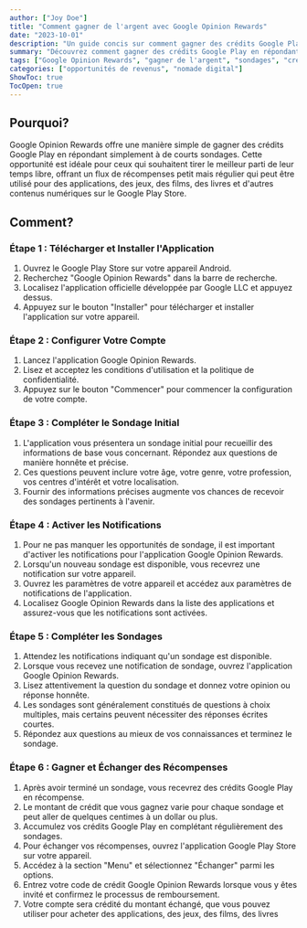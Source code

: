 ```yaml
---
author: ["Joy Doe"]
title: "Comment gagner de l'argent avec Google Opinion Rewards"
date: "2023-10-01"
description: "Un guide concis sur comment gagner des crédits Google Play en participant à des sondages avec Google Opinion Rewards."
summary: "Découvrez comment gagner des crédits Google Play en répondant à de courts sondages avec Google Opinion Rewards. Ce guide vous accompagne dans le processus de configuration, vous donne des astuces pour maximiser vos gains et vous explique comment échanger vos récompenses."
tags: ["Google Opinion Rewards", "gagner de l'argent", "sondages", "crédits Google Play"]
categories: ["opportunités de revenus", "nomade digital"]
ShowToc: true
TocOpen: true
---
```


## Pourquoi?

Google Opinion Rewards offre une manière simple de gagner des crédits Google Play en répondant simplement à de courts sondages. Cette opportunité est idéale pour ceux qui souhaitent tirer le meilleur parti de leur temps libre, offrant un flux de récompenses petit mais régulier qui peut être utilisé pour des applications, des jeux, des films, des livres et d'autres contenus numériques sur le Google Play Store.

## Comment?

### Étape 1 : Télécharger et Installer l'Application

1. Ouvrez le Google Play Store sur votre appareil Android.
2. Recherchez "Google Opinion Rewards" dans la barre de recherche.
3. Localisez l'application officielle développée par Google LLC et appuyez dessus.
4. Appuyez sur le bouton "Installer" pour télécharger et installer l'application sur votre appareil.

### Étape 2 : Configurer Votre Compte

1. Lancez l'application Google Opinion Rewards.
2. Lisez et acceptez les conditions d'utilisation et la politique de confidentialité.
3. Appuyez sur le bouton "Commencer" pour commencer la configuration de votre compte.

### Étape 3 : Compléter le Sondage Initial

1. L'application vous présentera un sondage initial pour recueillir des informations de base vous concernant. Répondez aux questions de manière honnête et précise.
2. Ces questions peuvent inclure votre âge, votre genre, votre profession, vos centres d'intérêt et votre localisation.
3. Fournir des informations précises augmente vos chances de recevoir des sondages pertinents à l'avenir.

### Étape 4 : Activer les Notifications

1. Pour ne pas manquer les opportunités de sondage, il est important d'activer les notifications pour l'application Google Opinion Rewards.
2. Lorsqu'un nouveau sondage est disponible, vous recevrez une notification sur votre appareil.
3. Ouvrez les paramètres de votre appareil et accédez aux paramètres de notifications de l'application.
4. Localisez Google Opinion Rewards dans la liste des applications et assurez-vous que les notifications sont activées.

### Étape 5 : Compléter les Sondages

1. Attendez les notifications indiquant qu'un sondage est disponible.
2. Lorsque vous recevez une notification de sondage, ouvrez l'application Google Opinion Rewards.
3. Lisez attentivement la question du sondage et donnez votre opinion ou réponse honnête.
4. Les sondages sont généralement constitués de questions à choix multiples, mais certains peuvent nécessiter des réponses écrites courtes.
5. Répondez aux questions au mieux de vos connaissances et terminez le sondage.

### Étape 6 : Gagner et Échanger des Récompenses

1. Après avoir terminé un sondage, vous recevrez des crédits Google Play en récompense.
2. Le montant de crédit que vous gagnez varie pour chaque sondage et peut aller de quelques centimes à un dollar ou plus.
3. Accumulez vos crédits Google Play en complétant régulièrement des sondages.
4. Pour échanger vos récompenses, ouvrez l'application Google Play Store sur votre appareil.
5. Accédez à la section "Menu" et sélectionnez "Échanger" parmi les options.
6. Entrez votre code de crédit Google Opinion Rewards lorsque vous y êtes invité et confirmez le processus de remboursement.
7. Votre compte sera crédité du montant échangé, que vous pouvez utiliser pour acheter des applications, des jeux, des films, des livres
